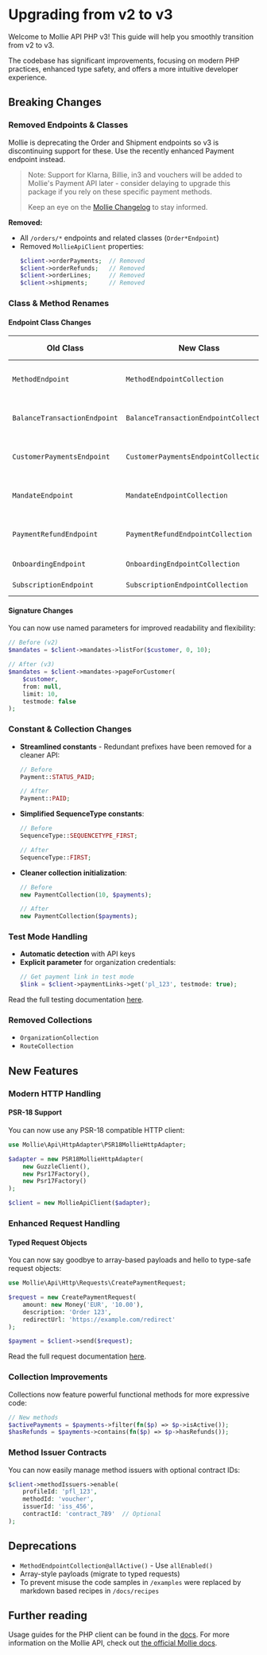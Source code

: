 # Upgrading from v2 to v3

Welcome to Mollie API PHP v3! This guide will help you smoothly transition from v2 to v3.

The codebase has significant improvements, focusing on modern PHP practices, enhanced type safety, and offers a more intuitive developer experience.

## Breaking Changes

### Removed Endpoints & Classes

Mollie is deprecating the Order and Shipment endpoints so v3 is discontinuing support for these. Use the recently enhanced Payment endpoint instead.

> Note: Support for Klarna, Billie, in3 and vouchers will be added to Mollie's Payment API later - consider delaying to upgrade this package if you rely on these specific payment methods.
> 
> Keep an eye on the [Mollie Changelog](https://docs.mollie.com/changelog/) to stay informed. 

**Removed:**

- All `/orders/*` endpoints and related classes (`Order*Endpoint`)
- Removed `MollieApiClient` properties:
  ```php
  $client->orderPayments;  // Removed
  $client->orderRefunds;   // Removed
  $client->orderLines;     // Removed
  $client->shipments;      // Removed
  ```

### Class & Method Renames

#### Endpoint Class Changes
| Old Class                    | New Class                              | Method Changes                                             |
|------------------------------|----------------------------------------|------------------------------------------------------------|
| `MethodEndpoint`             | `MethodEndpointCollection`             | `allAvailable()` → `all()`<br>`all()` → `allEnabled()`     |
| `BalanceTransactionEndpoint` | `BalanceTransactionEndpointCollection` | `listFor()` → `pageFor()`<br>`listForId()` → `pageForId()` |
| `CustomerPaymentsEndpoint`   | `CustomerPaymentsEndpointCollection`   | `listFor()` → `pageFor()`<br>`listForId()` → `pageForId()` |
| `MandateEndpoint`            | `MandateEndpointCollection`            | `listFor()` → `pageFor()`<br>`listForId()` → `pageForId()` |
| `PaymentRefundEndpoint`      | `PaymentRefundEndpointCollection`      | `listFor()` → `pageFor()`<br>`listForId()` → `pageForId()` |
| `OnboardingEndpoint`         | `OnboardingEndpointCollection`         | `get()` → `status()`                                       |
| `SubscriptionEndpoint`       | `SubscriptionEndpointCollection`       | `page()` → `allFor()`                                      |

#### Signature Changes
You can now use named parameters for improved readability and flexibility:

```php
// Before (v2)
$mandates = $client->mandates->listFor($customer, 0, 10);

// After (v3)
$mandates = $client->mandates->pageForCustomer(
    $customer,
    from: null,
    limit: 10,
    testmode: false
);
```

### Constant & Collection Changes

- **Streamlined constants** - Redundant prefixes have been removed for a cleaner API:
  ```php
  // Before
  Payment::STATUS_PAID;

  // After
  Payment::PAID;
  ```

- **Simplified SequenceType constants**:
  ```php
  // Before
  SequenceType::SEQUENCETYPE_FIRST;

  // After
  SequenceType::FIRST;
  ```

- **Cleaner collection initialization**:
  ```php
  // Before
  new PaymentCollection(10, $payments);

  // After
  new PaymentCollection($payments);
  ```

### Test Mode Handling

- **Automatic detection** with API keys
- **Explicit parameter** for organization credentials:
  ```php
  // Get payment link in test mode
  $link = $client->paymentLinks->get('pl_123', testmode: true);
  ```
  
Read the full testing documentation [here](docs/testing.md).

### Removed Collections

- `OrganizationCollection`
- `RouteCollection`

## New Features

### Modern HTTP Handling

#### PSR-18 Support
You can now use any PSR-18 compatible HTTP client:

```php
use Mollie\Api\HttpAdapter\PSR18MollieHttpAdapter;

$adapter = new PSR18MollieHttpAdapter(
    new GuzzleClient(),
    new Psr17Factory(),
    new Psr17Factory()
);

$client = new MollieApiClient($adapter);
```

### Enhanced Request Handling

#### Typed Request Objects
You can now say goodbye to array-based payloads and hello to type-safe request objects:

```php
use Mollie\Api\Http\Requests\CreatePaymentRequest;

$request = new CreatePaymentRequest(
    amount: new Money('EUR', '10.00'),
    description: 'Order 123',
    redirectUrl: 'https://example.com/redirect'
);

$payment = $client->send($request);
```

Read the full request documentation [here](docs/requests.md).

### Collection Improvements

Collections now feature powerful functional methods for more expressive code:

```php
// New methods
$activePayments = $payments->filter(fn($p) => $p->isActive());
$hasRefunds = $payments->contains(fn($p) => $p->hasRefunds());
```

### Method Issuer Contracts

You can now easily manage method issuers with optional contract IDs:

```php
$client->methodIssuers->enable(
    profileId: 'pfl_123',
    methodId: 'voucher',
    issuerId: 'iss_456',
    contractId: 'contract_789'  // Optional
);
```

## Deprecations

- `MethodEndpointCollection@allActive()` - Use `allEnabled()`
- Array-style payloads (migrate to typed requests)
- To prevent misuse the code samples in `/examples` were replaced by markdown based recipes in `/docs/recipes` 

## Further reading

Usage guides for the PHP client can be found in the [docs](docs). For more information on the Mollie API, check out [the official Mollie docs](https://docs.mollie.com).
